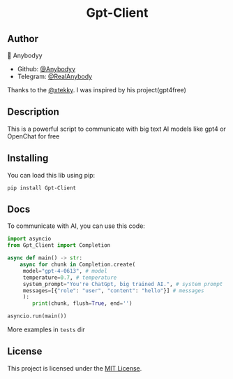 <h1 align="center">Gpt-Client</h1>

## Author
👤 Anybodyy

* Github: [@Anybodyy](https://github.com/anybodyy)
* Telegram: [@RealAnybody](https://t.me/RealAnybody)

Thanks to the [@xtekky](https://github.com/xtekky). I was inspired by his project(gpt4free)

## Description
This is a powerful script to communicate with big text AI models like gpt4 or OpenChat for free

## Installing
You can load this lib using pip:
```shell
pip install Gpt-Client
```

## Docs
To communicate with AI, you can use this code:
```python
import asyncio
from Gpt_Client import Completion

async def main() -> str:
    async for chunk in Completion.create(
     model="gpt-4-0613", # model
     temperature=0.7, # temperature
     system_prompt="You're ChatGpt, big trained AI.", # system prompt
     messages=[{"role": "user", "content": "hello"}] # messages
     ):
        print(chunk, flush=True, end='')

asyncio.run(main())
```
More examples in `tests` dir

## License
This project is licensed under the [MIT License](LICENSE).
